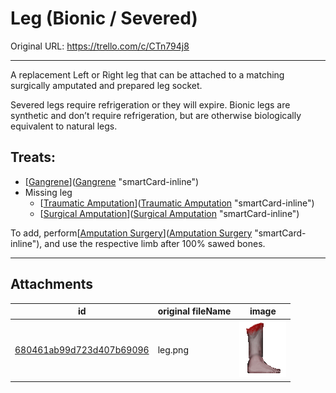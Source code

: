 # Leg (Bionic / Severed)

Original URL: https://trello.com/c/CTn794j8

---

A replacement Left or Right leg that can be attached to a matching surgically amputated and prepared leg socket.

Severed legs require refrigeration or they will expire.
Bionic legs are synthetic and don’t require refrigeration, but are otherwise biologically equivalent to natural legs.

## Treats:

- [[Gangrene](../Extremities/Gangrene.md)]([Gangrene](../Extremities/Gangrene.md) "smartCard-inline")
- Missing leg
  - [[Traumatic Amputation](../Extremities/Traumatic%20Amputation.md)]([Traumatic Amputation](../Extremities/Traumatic%20Amputation.md) "smartCard-inline")
  - [[Surgical Amputation](../Extremities/Surgical%20Amputation.md)]([Surgical Amputation](../Extremities/Surgical%20Amputation.md) "smartCard-inline")

To add, perform[[Amputation Surgery](../Procedures/Amputation%20Surgery.md)]([Amputation Surgery](../Procedures/Amputation%20Surgery.md) "smartCard-inline"), and use the respective limb after 100% sawed bones.

---

## Attachments

id | original fileName | image
---|---|---
[680461ab99d723d407b69096](./Leg%20(Bionic%20_%20Severed)%20-%20Attachments/680461ab99d723d407b69096.png) | leg.png | ![leg.png\|200](./Leg%20(Bionic%20_%20Severed)%20-%20Attachments/680461ab99d723d407b69096.png)